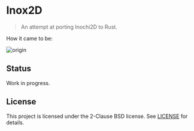 # Inox2D

> An attempt at porting Inochi2D to Rust.

How it came to be:

![origin](https://i.imgur.com/ZrTegpF.png)

## Status

Work in progress.

## License

This project is licensed under the 2-Clause BSD license.
See [LICENSE](LICENSE) for details.